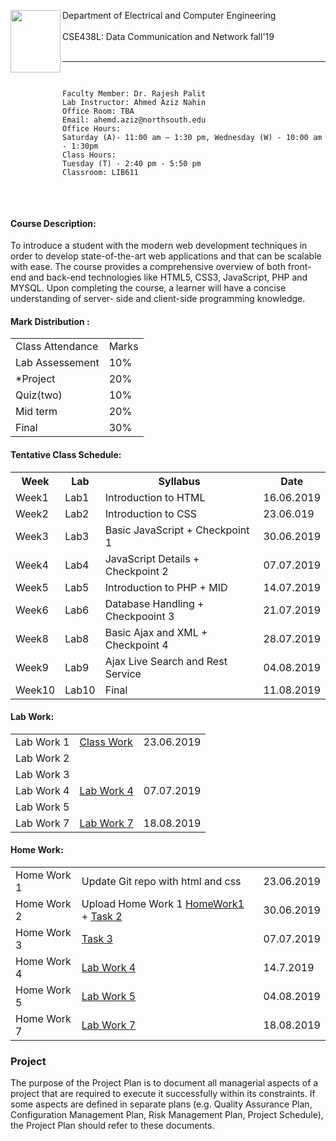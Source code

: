 

<html>
<head>
    <p>
    <img src="https://github.com/mohammadJafri/CSE482_7_Mohammad_1520727042/blob/master/pic/nsulogo.png" width="80" height="100" align="left">
    Department of Electrical and Computer Engineering <br><br>
    CSE438L: Data Communication and Network fall'19<br><br> <hr>
    </p> 
</head>
<body>
<p>
    <pre>
   
    Faculty Member: Dr. Rajesh Palit
    Lab Instructor: Ahmed Aziz Nahin
    Office Room: TBA
    Email: ahemd.aziz@northsouth.edu
    Office Hours:
    Saturday (A)- 11:00 am – 1:30 pm, Wednesday (W) - 10:00 am - 1:30pm
    Class Hours:
    Tuesday (T) - 2:40 pm - 5:50 pm
    Classroom: LIB611
   </pre>
       
</p>
<div>
    <h4><bold> Course Description</bold>:</h4> 
    <p>
        To introduce a student with the modern web development techniques in order to develop state-of-the-art web applications and that can be scalable with ease. The course provides a comprehensive overview of both front-end and back-end technologies like HTML5, CSS3, JavaScript, PHP and MYSQL. Upon completing the course, a learner will have a concise understanding of server- side and client-side programming knowledge. </p>
</div>

<h4><bold> Mark Distribution </bold>:</h4> 
<table style="width:50%">
  <tr>
    <td>Class Attendance</td>
    <td colspan="10">Marks</td>
  </tr>
  <tr>
    <td>Lab Assessement</td>
    <td>10%</td>
  </tr>
  <tr>
    <td>*Project</td>
    <td>20%</td>
  </tr>
  <tr>
    <td>Quiz(two)</td>
    <td>10%</td>
  </tr>
  <tr>
    <td>Mid term</td>
    <td>20%</td>
  </tr>
  <tr>
    <td>Final</td>
    <td>30%</td>
  </tr>
</table>

<h4> Tentative Class Schedule: </h4>
<table>
    <tr>
        <th>Week</th>
        <th>Lab</th>
        <th>Syllabus</th>
        <th>Date</th>
    </tr>
    <tr>
        <td>Week1</td>
        <td>Lab1</td>
        <td>Introduction to HTML</td>
        <td>16.06.2019</td> 
    </tr>
    <tr>
        <td>Week2</td>
        <td>Lab2</td>
        <td>Introduction to CSS</td>
        <td>23.06.019</td>  
    </tr>
    <tr>
        <td>Week3</td>
        <td>Lab3</td>
        <td>Basic JavaScript + Checkpoint 1</td>
        <td>30.06.2019</td> 
    </tr>
    <tr>
        <td>Week4</td>
        <td>Lab4</td>
        <td>JavaScript Details + Checkpoint 2</td>
        <td>07.07.2019</td> 
    </tr>
    <tr>
        <td>Week5</td>
        <td>Lab5</td>
        <td>Introduction to PHP + MID</td>
        <td>14.07.2019</td> 
    </tr>
    <tr>
        <td>Week6</td>
        <td>Lab6</td>
        <td>Database Handling + Checkpooint 3</td>
        <td>21.07.2019</td> 
    </tr>
    <tr>
        <td>Week8</td>
        <td>Lab8</td>
        <td>Basic Ajax and XML + Checkpoint 4</td>
        <td>28.07.2019</td> 
    </tr>
    <tr>
        <td>Week9</td>
        <td>Lab9</td>
        <td>Ajax Live Search and Rest Service</td>
        <td>04.08.2019</td> 
    </tr>
    <tr>
        <td>Week10</td>
        <td>Lab10</td>
        <td>Final</td>
        <td>11.08.2019</td> 
    </tr>
    
</table>

<h4>Lab Work: </h4>
<table>
    <tr>
        <td>Lab Work 1</td>
        <td><a href="Labwork1/Task1">Class Work</a></td>
        <td>23.06.2019</td>
    </tr>
    <tr>
        <td>Lab Work 2</td>
        <td></td>
        <td></td>
    </tr>
    <tr>
        <td>Lab Work 3</td>
        <td></td>
        <td></td>
    </tr>
    <tr>
        <td>Lab Work 4</td>
        <td><a href="LabWork 4/Calculator">Lab Work 4</a></td>
        <td>07.07.2019</td>
    </tr>
    <tr>
        <td>Lab Work 5</td>
        <td></td>
        <td></td>
    </tr>
    <tr>
        <td>Lab Work 7</td>
        <td><a href="LabWork 7/Database Create/add record form"> Lab Work 7</a></td>
        <td>18.08.2019</td>
    </tr>

</table>
<h4>Home Work: </h4>
<table>
    <tr>
        <td>Home Work 1</td>
        <td>Update Git repo with html and css</td>
        <td>23.06.2019</td>
    </tr>
    <tr>
        <td>Home Work 2</td>
        <td>Upload Home Work 1 <a href="HomeWork1/1.JPG">HomeWork1</a> + <a href="Lecture2/Task_2"> Task 2</a></td>
        <td>30.06.2019</td>
    </tr>
    <tr>
        <td>Home Work 3</td>
        <td><a href="HomeWork 3/HW">Task 3</a></td>
        <td>07.07.2019</td>
    </tr>
    <tr>
        <td>Home Work 4</td>
        <td><a href="LabWork 4/Calculator">Lab Work 4</a></td>
        <td>14.7.2019</td>
    </tr>
    <tr>
        <td>Home Work 5</td>
        <td><a href="Lab work 5/Task 4"> Lab Work 5</a> </td>
        <td>04.08.2019</td>
    </tr>
    <tr>
        <td>Home Work 7</td>
        <td><a href="LabWork 7/Database Create/add record form"> Lab Work 7</a> </td>
        <td>18.08.2019</td>
    </tr>
</table>


<footer> 
    <h3> <b> Project </b> </h3>
    <p>The purpose of the Project Plan is to document all managerial aspects of a project that are required to execute it       successfully within its constraints. If some aspects are defined in separate plans (e.g. Quality Assurance Plan, Configuration      Management Plan, Risk Management Plan, Project Schedule), the Project Plan should refer to these documents.
    </p>
</footer>
</body>
</html>


